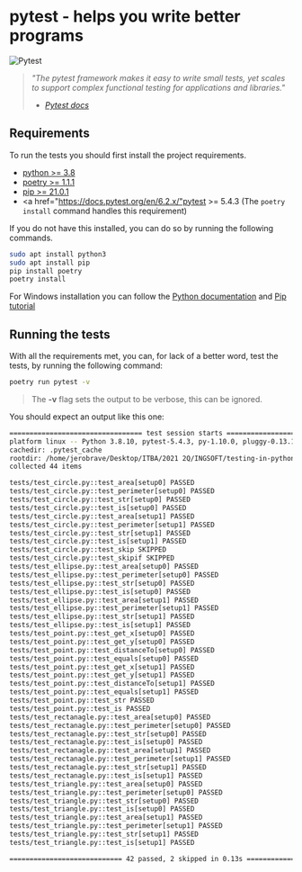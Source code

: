 # pytest - helps you write better programs

![Pytest](https://github.com/lvittor/tdd-with-python/actions/workflows/pytest.yml/badge.svg?branch=pytest)

> *"The pytest framework makes it easy to write small tests, yet scales to support complex functional testing for applications and libraries."*
> - <cite>[Pytest docs](docs.pytest.org/en/6.2.x)</cite>

## Requirements
To run the tests you should first install the project requirements.
- <a href="https://www.python.org/">python >= 3.8</a>
- <a href="https://python-poetry.org/">poetry >= 1.1.1</a>
- <a href="https://pypi.org/project/pip/">pip >= 21.0.1</a>
- <a href="https://docs.pytest.org/en/6.2.x/"pytest >= 5.4.3</a> (The `poetry install` command handles this requirement)

If you do not have this installed, you can do so by running the following commands. 

```bash
sudo apt install python3 
sudo apt install pip
pip install poetry
poetry install
```

For Windows installation you can follow the [Python documentation](https://www.python.org/downloads/) and [Pip tutorial](https://www.liquidweb.com/kb/install-pip-windows/)

## Running the tests

With all the requirements met, you can, for lack of a better word, test the tests, by running the following command:

```bash
poetry run pytest -v
```

> The **-v** flag sets the output to be verbose, this can be ignored.


You should expect an output like this one:

```bash
================================= test session starts ==================================
platform linux -- Python 3.8.10, pytest-5.4.3, py-1.10.0, pluggy-0.13.1 -- /home/jerobrave/Desktop/ITBA/2021 2Q/INGSOFT/testing-in-python/env/bin/python
cachedir: .pytest_cache
rootdir: /home/jerobrave/Desktop/ITBA/2021 2Q/INGSOFT/testing-in-python
collected 44 items                                                                     

tests/test_circle.py::test_area[setup0] PASSED                                   [  2%]
tests/test_circle.py::test_perimeter[setup0] PASSED                              [  4%]
tests/test_circle.py::test_str[setup0] PASSED                                    [  6%]
tests/test_circle.py::test_is[setup0] PASSED                                     [  9%]
tests/test_circle.py::test_area[setup1] PASSED                                   [ 11%]
tests/test_circle.py::test_perimeter[setup1] PASSED                              [ 13%]
tests/test_circle.py::test_str[setup1] PASSED                                    [ 15%]
tests/test_circle.py::test_is[setup1] PASSED                                     [ 18%]
tests/test_circle.py::test_skip SKIPPED                                          [ 20%]
tests/test_circle.py::test_skipif SKIPPED                                        [ 22%]
tests/test_ellipse.py::test_area[setup0] PASSED                                  [ 25%]
tests/test_ellipse.py::test_perimeter[setup0] PASSED                             [ 27%]
tests/test_ellipse.py::test_str[setup0] PASSED                                   [ 29%]
tests/test_ellipse.py::test_is[setup0] PASSED                                    [ 31%]
tests/test_ellipse.py::test_area[setup1] PASSED                                  [ 34%]
tests/test_ellipse.py::test_perimeter[setup1] PASSED                             [ 36%]
tests/test_ellipse.py::test_str[setup1] PASSED                                   [ 38%]
tests/test_ellipse.py::test_is[setup1] PASSED                                    [ 40%]
tests/test_point.py::test_get_x[setup0] PASSED                                   [ 43%]
tests/test_point.py::test_get_y[setup0] PASSED                                   [ 45%]
tests/test_point.py::test_distanceTo[setup0] PASSED                              [ 47%]
tests/test_point.py::test_equals[setup0] PASSED                                  [ 50%]
tests/test_point.py::test_get_x[setup1] PASSED                                   [ 52%]
tests/test_point.py::test_get_y[setup1] PASSED                                   [ 54%]
tests/test_point.py::test_distanceTo[setup1] PASSED                              [ 56%]
tests/test_point.py::test_equals[setup1] PASSED                                  [ 59%]
tests/test_point.py::test_str PASSED                                             [ 61%]
tests/test_point.py::test_is PASSED                                              [ 63%]
tests/test_rectanagle.py::test_area[setup0] PASSED                               [ 65%]
tests/test_rectanagle.py::test_perimeter[setup0] PASSED                          [ 68%]
tests/test_rectanagle.py::test_str[setup0] PASSED                                [ 70%]
tests/test_rectanagle.py::test_is[setup0] PASSED                                 [ 72%]
tests/test_rectanagle.py::test_area[setup1] PASSED                               [ 75%]
tests/test_rectanagle.py::test_perimeter[setup1] PASSED                          [ 77%]
tests/test_rectanagle.py::test_str[setup1] PASSED                                [ 79%]
tests/test_rectanagle.py::test_is[setup1] PASSED                                 [ 81%]
tests/test_triangle.py::test_area[setup0] PASSED                                 [ 84%]
tests/test_triangle.py::test_perimeter[setup0] PASSED                            [ 86%]
tests/test_triangle.py::test_str[setup0] PASSED                                  [ 88%]
tests/test_triangle.py::test_is[setup0] PASSED                                   [ 90%]
tests/test_triangle.py::test_area[setup1] PASSED                                 [ 93%]
tests/test_triangle.py::test_perimeter[setup1] PASSED                            [ 95%]
tests/test_triangle.py::test_str[setup1] PASSED                                  [ 97%]
tests/test_triangle.py::test_is[setup1] PASSED                                   [100%]

============================ 42 passed, 2 skipped in 0.13s =============================
```
